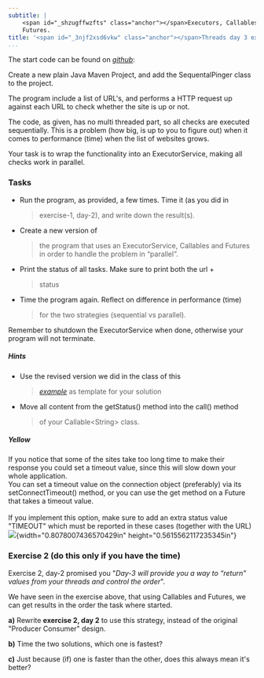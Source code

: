```yaml
---
subtitle: |
    <span id="_shzugffwzfts" class="anchor"></span>Executors, Callables and
    Futures.
title: '<span id="_3njf2xsd6vkw" class="anchor"></span>Threads day 3 exercise'
...
```


The start code can be found on
[*github*](https://github.com/Cphdat3sem2018f/week1-threads/blob/master/code/SequentialPinger):

Create a new plain Java Maven Project, and add the SequentalPinger class
to the project.

The program include a list of URL's, and performs a HTTP request up
against each URL to check whether the site is up or not.

The code, as given, has no multi threaded part, so all checks are
executed sequentially. This is a problem (how big, is up to you to
figure out) when it comes to performance (time) when the list of
websites grows.

Your task is to wrap the functionality into an ExecutorService, making
all checks work in parallel.

### Tasks

-   Run the program, as provided, a few times. Time it (as you did in
    > exercise-1, day-2), and write down the result(s).

<!-- -->

-   <span id="_30j0zll" class="anchor"></span>Create a new version of
    > the program that uses an ExecutorService, Callables and Futures in
    > order to handle the problem in “parallel”.

-   Print the status of all tasks. Make sure to print both the url +
    > status

-   Time the program again. Reflect on difference in performance (time)
    > for the two strategies (sequential vs parallel).

Remember to shutdown the ExecutorService when done, otherwise your
program will not terminate.

##### Hints

-   Use the revised version we did in the class of this
    > [*example*](https://www.journaldev.com/1090/java-callable-future-example)
    > as template for your solution

-   Move all content from the getStatus() method into the call() method
    > of your Callable&lt;String&gt; class.

##### Yellow

If you notice that some of the sites take too long time to make their
response you could set a timeout value, since this will slow down your
whole application.\
You can set a timeout value on the connection object (preferably) via
its setConnectTimeout() method, or you can use the get method on a
Future that takes a timeout value.\
\
If you implement this option, make sure to add an extra status value
"TIMEOUT" which must be reported in these cases (together with the
URL)![](media/image2.png){width="0.8078007436570429in"
height="0.5615562117235345in"}

### Exercise 2 (do this only if you have the time)

Exercise 2, day-2 promised you "*Day-3 will provide you a way to
“return” values from your threads and control the order*".

We have seen in the exercise above, that using Callables and Futures, we
can get results in the order the task where started.

**a)** Rewrite **exercise 2, day 2** to use this strategy, instead of
the original "Producer Consumer" design.

**b)** Time the two solutions, which one is fastest?

**c)** Just because (if) one is faster than the other, does this always
mean it's better?
